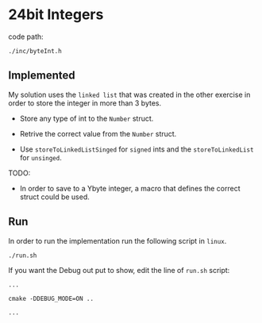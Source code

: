 

# 24bit Integers
code path:
```
./inc/byteInt.h
```

## Implemented
My solution uses the `linked list` that was created in the other exercise in order to store the integer in more than 3 bytes.
- Store any type of int to the `Number` struct.

- Retrive the correct value from the `Number` struct.

- Use `storeToLinkedListSinged` for `signed` ints and the `storeToLinkedList` for `unsinged`.

TODO:
- In order to save to a Ybyte integer, a macro that defines the correct struct could be used.

## Run
In order to run the implementation run the following script in `linux`.
```
./run.sh
```

If you want the Debug out put to show, edit the line of `run.sh` script:
```
...

cmake -DDEBUG_MODE=ON ..

...
```
